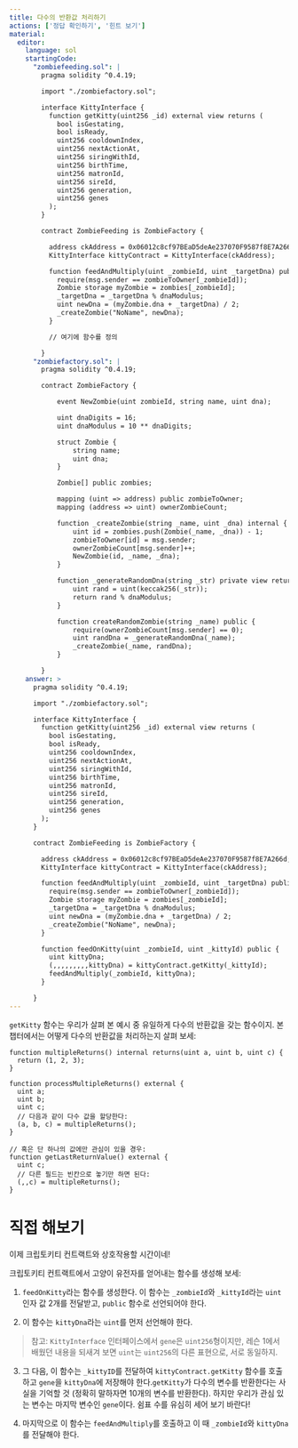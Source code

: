 ```yaml
---
title: 다수의 반환값 처리하기 
actions: ['정답 확인하기', '힌트 보기']
material:
  editor:
    language: sol
    startingCode:
      "zombiefeeding.sol": |
        pragma solidity ^0.4.19;

        import "./zombiefactory.sol";

        interface KittyInterface {
          function getKitty(uint256 _id) external view returns (
            bool isGestating,
            bool isReady,
            uint256 cooldownIndex,
            uint256 nextActionAt,
            uint256 siringWithId,
            uint256 birthTime,
            uint256 matronId,
            uint256 sireId,
            uint256 generation,
            uint256 genes
          );
        }

        contract ZombieFeeding is ZombieFactory {

          address ckAddress = 0x06012c8cf97BEaD5deAe237070F9587f8E7A266d;
          KittyInterface kittyContract = KittyInterface(ckAddress);

          function feedAndMultiply(uint _zombieId, uint _targetDna) public {
            require(msg.sender == zombieToOwner[_zombieId]);
            Zombie storage myZombie = zombies[_zombieId];
            _targetDna = _targetDna % dnaModulus;
            uint newDna = (myZombie.dna + _targetDna) / 2;
            _createZombie("NoName", newDna);
          }

          // 여기에 함수를 정의 

        }
      "zombiefactory.sol": |
        pragma solidity ^0.4.19;

        contract ZombieFactory {

            event NewZombie(uint zombieId, string name, uint dna);

            uint dnaDigits = 16;
            uint dnaModulus = 10 ** dnaDigits;

            struct Zombie {
                string name;
                uint dna;
            }

            Zombie[] public zombies;

            mapping (uint => address) public zombieToOwner;
            mapping (address => uint) ownerZombieCount;

            function _createZombie(string _name, uint _dna) internal {
                uint id = zombies.push(Zombie(_name, _dna)) - 1;
                zombieToOwner[id] = msg.sender;
                ownerZombieCount[msg.sender]++;
                NewZombie(id, _name, _dna);
            }

            function _generateRandomDna(string _str) private view returns (uint) {
                uint rand = uint(keccak256(_str));
                return rand % dnaModulus;
            }

            function createRandomZombie(string _name) public {
                require(ownerZombieCount[msg.sender] == 0);
                uint randDna = _generateRandomDna(_name);
                _createZombie(_name, randDna);
            }

        }
    answer: >
      pragma solidity ^0.4.19;

      import "./zombiefactory.sol";

      interface KittyInterface {
        function getKitty(uint256 _id) external view returns (
          bool isGestating,
          bool isReady,
          uint256 cooldownIndex,
          uint256 nextActionAt,
          uint256 siringWithId,
          uint256 birthTime,
          uint256 matronId,
          uint256 sireId,
          uint256 generation,
          uint256 genes
        );
      }

      contract ZombieFeeding is ZombieFactory {

        address ckAddress = 0x06012c8cf97BEaD5deAe237070F9587f8E7A266d;
        KittyInterface kittyContract = KittyInterface(ckAddress);

        function feedAndMultiply(uint _zombieId, uint _targetDna) public {
          require(msg.sender == zombieToOwner[_zombieId]);
          Zombie storage myZombie = zombies[_zombieId];
          _targetDna = _targetDna % dnaModulus;
          uint newDna = (myZombie.dna + _targetDna) / 2;
          _createZombie("NoName", newDna);
        }

        function feedOnKitty(uint _zombieId, uint _kittyId) public {
          uint kittyDna;
          (,,,,,,,,,kittyDna) = kittyContract.getKitty(_kittyId);
          feedAndMultiply(_zombieId, kittyDna);
        }

      }
---
```


`getKitty` 함수는 우리가 살펴 본 예시 중 유일하게 다수의 반환값을 갖는 함수이지. 본 챕터에서는 어떻게 다수의 반환값을 처리하는지 살펴 보세:

```
function multipleReturns() internal returns(uint a, uint b, uint c) {
  return (1, 2, 3);
}

function processMultipleReturns() external {
  uint a;
  uint b;
  uint c;
  // 다음과 같이 다수 값을 할당한다:
  (a, b, c) = multipleReturns();
}

// 혹은 단 하나의 값에만 관심이 있을 경우: 
function getLastReturnValue() external {
  uint c;
  // 다른 필드는 빈칸으로 놓기만 하면 된다: 
  (,,c) = multipleReturns();
}
```

# 직접 해보기

이제 크립토키티 컨트랙트와 상호작용할 시간이네! 

크립토키티 컨트랙트에서 고양이 유전자를 얻어내는 함수를 생성해 보세: 

1. `feedOnKitty`라는 함수를 생성한다. 이 함수는 `_zombieId`와 `_kittyId`라는 `uint` 인자 값 2개를 전달받고, `public` 함수로 선언되어야 한다.

2. 이 함수는 `kittyDna`라는 `uint`를 먼저 선언해야 한다. 

  > 참고: `KittyInterface` 인터페이스에서 `gene`은 `uint256`형이지만, 레슨 1에서 배웠던 내용을 되새겨 보면 `uint`는 `uint256`의 다른 표현으로, 서로 동일하지. 

3. 그 다음, 이 함수는 `_kittyID`를 전달하여 `kittyContract.getKitty` 함수를 호출하고 `gene`을 `kittyDna`에 저장해야 한다.`getKitty`가 다수의 변수를 반환한다는 사실을 기억할 것 (정확히 말하자면 10개의 변수를 반환한다). 하지만 우리가 관심 있는 변수는 마지막 변수인 `gene`이다. 쉼표 수를 유심히 세어 보기 바란다! 

4. 마지막으로 이 함수는 `feedAndMultiply`를 호출하고 이 때 `_zombieId`와 `kittyDna`를 전달해야 한다. 